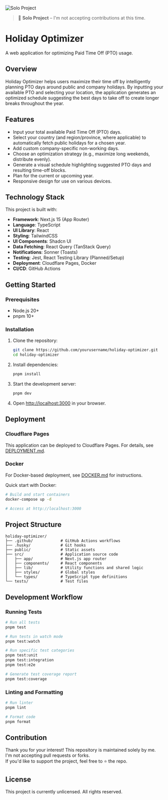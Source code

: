 ![Solo Project](https://img.shields.io/badge/project-solo-blue.svg)
> 🚫 **Solo Project** – I'm not accepting contributions at this time.

# Holiday Optimizer

A web application for optimizing Paid Time Off (PTO) usage.

## Overview

Holiday Optimizer helps users maximize their time off by intelligently planning PTO days around public and company holidays. By inputting your available PTO and selecting your location, the application generates an optimized schedule suggesting the best days to take off to create longer breaks throughout the year.

## Features

- Input your total available Paid Time Off (PTO) days.
- Select your country (and region/province, where applicable) to automatically fetch public holidays for a chosen year.
- Add custom company-specific non-working days.
- Choose an optimization strategy (e.g., maximize long weekends, distribute evenly).
- Generate a visual schedule highlighting suggested PTO days and resulting time-off blocks.
- Plan for the current or upcoming year.
- Responsive design for use on various devices.

## Technology Stack

This project is built with:

- **Framework**: Next.js 15 (App Router)
- **Language**: TypeScript
- **UI Library**: React
- **Styling**: TailwindCSS
- **UI Components**: Shadcn UI
- **Data Fetching**: React Query (TanStack Query)
- **Notifications**: Sonner (Toasts)
- **Testing**: Jest, React Testing Library (Planned/Setup)
- **Deployment**: Cloudflare Pages, Docker
- **CI/CD**: GitHub Actions

## Getting Started

### Prerequisites

- Node.js 20+
- pnpm 10+

### Installation

1. Clone the repository:
   ```bash
   git clone https://github.com/yourusername/holiday-optimizer.git
   cd holiday-optimizer
   ```

2. Install dependencies:
   ```bash
   pnpm install
   ```

3. Start the development server:
   ```bash
   pnpm dev
   ```

4. Open [http://localhost:3000](http://localhost:3000) in your browser.

## Deployment

### Cloudflare Pages

This application can be deployed to Cloudflare Pages. For details, see [DEPLOYMENT.md](DEPLOYMENT.md).

### Docker

For Docker-based deployment, see [DOCKER.md](DOCKER.md) for instructions.

Quick start with Docker:
```bash
# Build and start containers
docker-compose up -d

# Access at http://localhost:3000
```

## Project Structure

```
holiday-optimizer/
├── .github/            # GitHub Actions workflows
├── .husky/             # Git hooks
├── public/             # Static assets
├── src/                # Application source code
│   ├── app/            # Next.js app router
│   ├── components/     # React components
│   ├── lib/            # Utility functions and shared logic
│   ├── styles/         # Global styles
│   └── types/          # TypeScript type definitions
└── tests/              # Test files
```

## Development Workflow

### Running Tests

```bash
# Run all tests
pnpm test

# Run tests in watch mode
pnpm test:watch

# Run specific test categories
pnpm test:unit
pnpm test:integration
pnpm test:e2e

# Generate test coverage report
pnpm test:coverage
```

### Linting and Formatting

```bash
# Run linter
pnpm lint

# Format code
pnpm format
```

## Contribution

Thank you for your interest! This repository is maintained solely by me.  
I'm not accepting pull requests or forks.  
If you'd like to support the project, feel free to ⭐ the repo.

## License

This project is currently unlicensed. All rights reserved.
